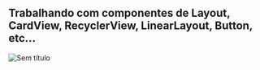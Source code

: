 ## Trabalhando com componentes de Layout, CardView, RecyclerView, LinearLayout, Button, etc...
![Sem título](https://user-images.githubusercontent.com/92765775/150582770-7143e10b-d0e1-465c-99fc-f878d41b670a.png)
